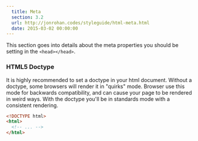 ```yaml
---
  title: Meta
  section: 3.2
  url: http://jonrohan.codes/styleguide/html-meta.html
  date: 2015-03-02 00:00:00
---
```


This section goes into details about the meta properties you should be setting in the `<head></head>`.

### HTML5 Doctype

It is highly recommended to set a doctype in your html document. Without a doctype, some browsers will render it in "quirks" mode. Browser use this mode for backwards compatibility, and can cause your page to be rendered in weird ways. With the doctype you'll be in standards mode with a consistent rendering.

```html
<!DOCTYPE html>
<html>
  <!-- ... -->
</html>
```
